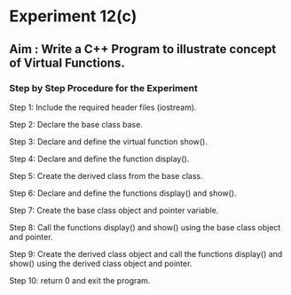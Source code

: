 # Experiment 12(c)
## Aim : Write a C++ Program to illustrate concept of Virtual Functions.
### Step by Step Procedure for the Experiment
Step 1: Include the required header files (iostream).

Step 2: Declare the base class base.

Step 3: Declare and define the virtual function show().

Step 4: Declare and define the function display().

Step 5: Create the derived class from the base class.

Step 6: Declare and define the functions display() and show().

Step 7: Create the base class object and pointer variable.

Step 8: Call the functions display() and show() using the base class object and pointer.

Step 9: Create the derived class object and call the functions display() and show() using the derived class object and pointer.

Step 10: return 0 and exit the program.

